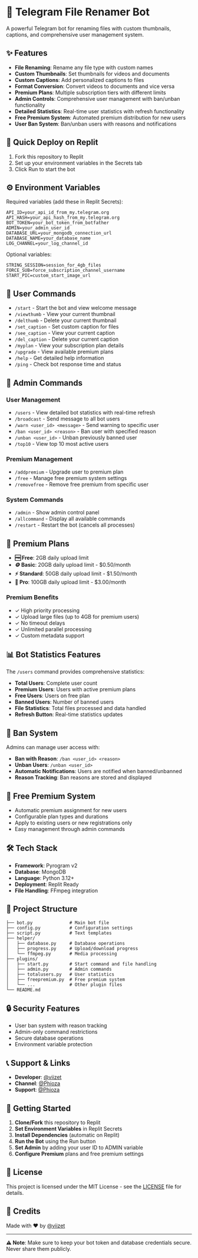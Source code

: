 # 🤖 Telegram File Renamer Bot

A powerful Telegram bot for renaming files with custom thumbnails, captions, and comprehensive user management system.

## ✨ Features

- **File Renaming**: Rename any file type with custom names
- **Custom Thumbnails**: Set thumbnails for videos and documents  
- **Custom Captions**: Add personalized captions to files
- **Format Conversion**: Convert videos to documents and vice versa
- **Premium Plans**: Multiple subscription tiers with different limits
- **Admin Controls**: Comprehensive user management with ban/unban functionality
- **Detailed Statistics**: Real-time user statistics with refresh functionality
- **Free Premium System**: Automated premium distribution for new users
- **User Ban System**: Ban/unban users with reasons and notifications

## 🚀 Quick Deploy on Replit

1. Fork this repository to Replit
2. Set up your environment variables in the Secrets tab
3. Click Run to start the bot

## ⚙️ Environment Variables

Required variables (add these in Replit Secrets):

```env
API_ID=your_api_id_from_my.telegram.org
API_HASH=your_api_hash_from_my.telegram.org
BOT_TOKEN=your_bot_token_from_botfather
ADMIN=your_admin_user_id
DATABASE_URL=your_mongodb_connection_url
DATABASE_NAME=your_database_name
LOG_CHANNEL=your_log_channel_id
```

Optional variables:
```env
STRING_SESSION=session_for_4gb_files
FORCE_SUB=force_subscription_channel_username
START_PIC=custom_start_image_url
```

## 👥 User Commands

- `/start` - Start the bot and view welcome message
- `/viewthumb` - View your current thumbnail
- `/delthumb` - Delete your current thumbnail
- `/set_caption` - Set custom caption for files
- `/see_caption` - View your current caption
- `/del_caption` - Delete your current caption
- `/myplan` - View your subscription plan details
- `/upgrade` - View available premium plans
- `/help` - Get detailed help information
- `/ping` - Check bot response time and status

## 🔧 Admin Commands

### User Management
- `/users` - View detailed bot statistics with real-time refresh
- `/broadcast` - Send message to all bot users
- `/warn <user_id> <message>` - Send warning to specific user
- `/ban <user_id> <reason>` - Ban user with specified reason
- `/unban <user_id>` - Unban previously banned user
- `/top10` - View top 10 most active users

### Premium Management
- `/addpremium` - Upgrade user to premium plan
- `/free` - Manage free premium system settings
- `/removefree` - Remove free premium from specific user

### System Commands
- `/admin` - Show admin control panel
- `/allcommand` - Display all available commands
- `/restart` - Restart the bot (cancels all processes)

## 💎 Premium Plans

- **🆓 Free**: 2GB daily upload limit
- **🪙 Basic**: 20GB daily upload limit - $0.50/month
- **⚡ Standard**: 50GB daily upload limit - $1.50/month
- **💎 Pro**: 100GB daily upload limit - $3.00/month

### Premium Benefits
- ✓ High priority processing
- ✓ Upload large files (up to 4GB for premium users)
- ✓ No timeout delays
- ✓ Unlimited parallel processing
- ✓ Custom metadata support

## 📊 Bot Statistics Features

The `/users` command provides comprehensive statistics:
- **Total Users**: Complete user count
- **Premium Users**: Users with active premium plans
- **Free Users**: Users on free plan
- **Banned Users**: Number of banned users
- **File Statistics**: Total files processed and data handled
- **Refresh Button**: Real-time statistics updates

## 🚫 Ban System

Admins can manage user access with:
- **Ban with Reason**: `/ban <user_id> <reason>`
- **Unban Users**: `/unban <user_id>`
- **Automatic Notifications**: Users are notified when banned/unbanned
- **Reason Tracking**: Ban reasons are stored and displayed

## 🎁 Free Premium System

- Automatic premium assignment for new users
- Configurable plan types and durations
- Apply to existing users or new registrations only
- Easy management through admin commands

## 🛠️ Tech Stack

- **Framework**: Pyrogram v2
- **Database**: MongoDB
- **Language**: Python 3.12+
- **Deployment**: Replit Ready
- **File Handling**: FFmpeg integration

## 📁 Project Structure

```
├── bot.py              # Main bot file
├── config.py           # Configuration settings
├── script.py           # Text templates
├── helper/
│   ├── database.py     # Database operations
│   ├── progress.py     # Upload/download progress
│   └── ffmpeg.py       # Media processing
├── plugins/
│   ├── start.py        # Start command and file handling
│   ├── admin.py        # Admin commands
│   ├── totalusers.py   # User statistics
│   ├── freepremium.py  # Free premium system
│   └── ...             # Other plugin files
└── README.md
```

## 🔒 Security Features

- User ban system with reason tracking
- Admin-only command restrictions
- Secure database operations
- Environment variable protection

## 📞 Support & Links

- **Developer**: [@viizet](https://t.me/viizet)
- **Channel**: [@Phioza](https://t.me/Phioza)
- **Support**: [@Phioza](https://t.me/Phioza)

## 🚀 Getting Started

1. **Clone/Fork** this repository to Replit
2. **Set Environment Variables** in Replit Secrets
3. **Install Dependencies** (automatic on Replit)
4. **Run the Bot** using the Run button
5. **Set Admin** by adding your user ID to ADMIN variable
6. **Configure Premium** plans and free premium settings

## 📝 License

This project is licensed under the MIT License - see the [LICENSE](LICENSE) file for details.

## 🙏 Credits

Made with ❤️ by [@viizet](https://t.me/viizet)

---

**⚠️ Note**: Make sure to keep your bot token and database credentials secure. Never share them publicly.
